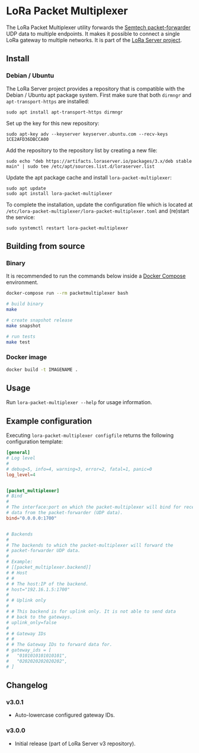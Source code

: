 # LoRa Packet Multiplexer

The LoRa Packet Multiplexer utility forwards the [Semtech packet-forwarder](https://github.com/lora-net/packet_forwarder)
UDP data to multiple endpoints. It makes it possible to connect a single
LoRa gateway to multiple networks. It is part of the [LoRa Server project](https://www.loraserver.io).

## Install

### Debian / Ubuntu

The LoRa Server project provides a repository that is compatible with the
Debian / Ubuntu apt package system. First make sure that both `dirmngr` and
`apt-transport-https` are installed:

```
sudo apt install apt-transport-https dirmngr
```

Set up the key for this new repository:

```
sudo apt-key adv --keyserver keyserver.ubuntu.com --recv-keys 1CE2AFD36DBCCA00
```

Add the repository to the repository list by creating a new file:

```
sudo echo "deb https://artifacts.loraserver.io/packages/3.x/deb stable main" | sudo tee /etc/apt/sources.list.d/loraserver.list
```

Update the apt package cache and install `lora-packet-multiplexer`:

```
sudo apt update
sudo apt install lora-packet-multiplexer
```

To complete the installation, update the configuration file which is located
at `/etc/lora-packet-multiplexer/lora-packet-multiplexer.toml` and (re)start
the service:

```
sudo systemctl restart lora-packet-multiplexer
```

## Building from source

### Binary

It is recommended to run the commands below inside a [Docker Compose](https://docs.docker.com/compose/)
environment.

```bash
docker-compose run --rm packetmultiplexer bash
```

```bash
# build binary
make

# create snapshot release
make snapshot

# run tests
make test
```

### Docker image

```bash
docker build -t IMAGENAME .
```

## Usage

Run `lora-packet-multiplexer --help` for usage information.

## Example configuration

Executing `lora-packet-multiplexer configfile` returns the following configuration
template:

```toml
[general]
# Log level
#
# debug=5, info=4, warning=3, error=2, fatal=1, panic=0
log_level=4


[packet_multiplexer]
# Bind
#
# The interface:port on which the packet-multiplexer will bind for receiving
# data from the packet-forwarder (UDP data).
bind="0.0.0.0:1700"


# Backends
#
# The backends to which the packet-multiplexer will forward the
# packet-forwarder UDP data.
#
# Example:
# [[packet_multiplexer.backend]]
# # Host
# #
# # The host:IP of the backend.
# host="192.16.1.5:1700"
#
# # Uplink only
#
# # This backend is for uplink only. It is not able to send data
# # back to the gateways.
# uplink_only=false
# 
# # Gateway IDs
# #
# # The Gateway IDs to forward data for.
# gateway_ids = [
#   "0101010101010101",
#   "0202020202020202",
# ]
```

## Changelog

### v3.0.1

* Auto-lowercase configured gateway IDs.

### v3.0.0

* Initial release (part of LoRa Server v3 repository).

